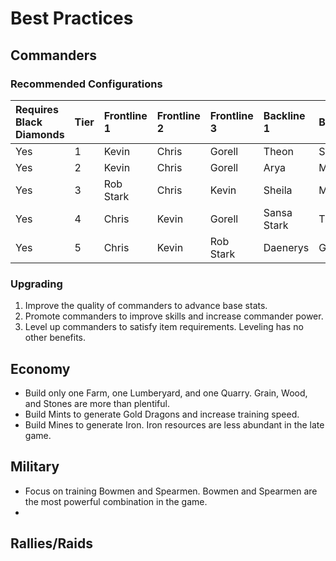 <!-- TITLE: Best Practices -->

# Best Practices
## Commanders

### Recommended Configurations

Requires Black Diamonds | Tier | Frontline 1 | Frontline 2 | Frontline 3 | Backline 1 | Backline 2 | Backline 3
:--- | :--- | :--- | :--- | :--- | :--- | :--- | :---
Yes | 1 | Kevin | Chris | Gorell | Theon | Soren | Sheila
Yes | 2 | Kevin | Chris | Gorell | Arya | Melissandra | Soren
Yes | 3 | Rob Stark | Chris | Kevin | Sheila | Melissandra | Arya
Yes | 4 | Chris | Kevin | Gorell | Sansa Stark | Theon | Arya
Yes | 5 | Chris | Kevin | Rob Stark | Daenerys | Gorell | Arya

### Upgrading

1. Improve the quality of commanders to advance base stats.
2. Promote commanders to improve skills and increase commander power.
3. Level up commanders to satisfy item requirements. Leveling has no other benefits.

## Economy

- Build only one Farm, one Lumberyard, and one Quarry. Grain, Wood, and Stones are more than plentiful.
- Build Mints to generate Gold Dragons and increase training speed.
- Build Mines to generate Iron. Iron resources are less abundant in the late game. 

## Military

- Focus on training Bowmen and Spearmen. Bowmen and Spearmen are the most powerful combination in the game.
- 

## Rallies/Raids

